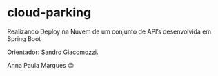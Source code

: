 # cloud-parking

Realizando Deploy na Nuvem de um conjunto de API’s desenvolvida em Spring Boot

Orientador: [Sandro Giacomozzi](https://github.com/sandrogiacom).

Anna Paula Marques 😊
